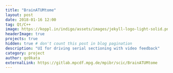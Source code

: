 ```yaml
---
title: "BrainATUMtome"
layout: post
date: 2018-01-16 12:00
tag: Qt/C++
image: https://koppl.in/indigo/assets/images/jekyll-logo-light-solid.png
headerImage: true
projects: true
hidden: true # don't count this post in blog pagination
description: "UI for driving serial sectioning with video feedback"
category: project
author: go9kata
externalLink: https://gitlab.mpcdf.mpg.de/mpibr/scic/BrainATUMtome
---
```

